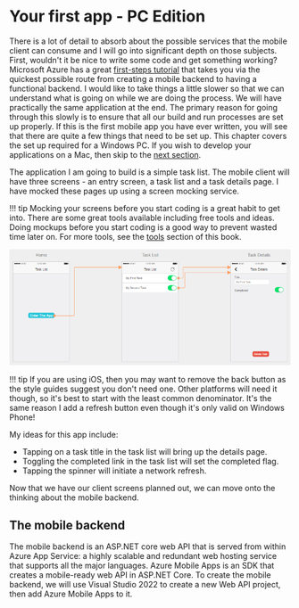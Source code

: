 # Your first app - PC Edition

There is a lot of detail to absorb about the possible services that the mobile client can consume and I will go into significant depth on those subjects. First, wouldn't it be nice to write some code and get something working?  Microsoft Azure has a great [first-steps tutorial](https://learn.microsoft.com/azure/developer/mobile-apps/azure-mobile-apps/quickstarts/maui/?pivots=vs2022-windows) that takes you via the quickest possible route from creating a mobile backend to having a functional backend.  I would like to take things a little slower so that we can understand what is going on while we are doing the process.  We will have practically the same application at the end.  The primary reason for going through this slowly is to ensure that all our build and run processes are set up properly.  If this is the first mobile app you have ever written, you will see that there are quite a few things that need to be set up.  This chapter covers the set up required for a Windows PC.  If you wish to develop your applications on a Mac, then skip to the [next section](./mac-intro.md).

The application I am going to build is a simple task list.  The mobile client will have three screens - an entry screen, a task list and a task details page.  I have mocked these pages up using a screen mocking service.

!!! tip
    Mocking your screens before you start coding is a great habit to get into. There are some great tools available including free tools and ideas.  Doing mockups before you start coding is a good way to prevent wasted time later on.  For more tools, see the [tools](../tools.md) section of this book.

![Application Mockups for the Task List][img1]

!!! tip
    If you are using iOS, then you may want to remove the back button as the style guides suggest you don't need one.  Other platforms will need it though, so it's best to start with the least common denominator.  It's the same reason I add a refresh button even though it's only valid on Windows Phone!

My ideas for this app include:

* Tapping on a task title in the task list will bring up the details page.
* Toggling the completed link in the task list will set the completed flag.
* Tapping the spinner will initiate a network refresh.

Now that we have our client screens planned out, we can move onto the thinking about the mobile backend.

## The mobile backend

The mobile backend is an ASP.NET core web API that is served from within Azure App Service: a highly scalable and redundant web hosting service that supports all the major languages.  Azure Mobile Apps is an SDK that creates a mobile-ready web API in ASP.NET Core.  To create the mobile backend, we will use Visual Studio 2022 to create a new Web API project, then add Azure Mobile Apps to it.


<!-- Images -->
[img1]: assets/mockingbot.png